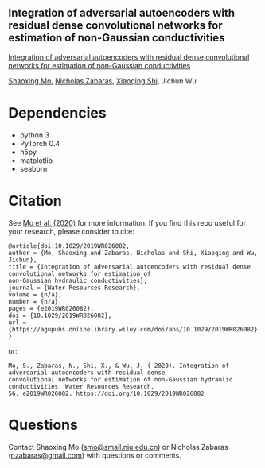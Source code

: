 ## Integration of adversarial autoencoders with residual dense convolutional networks for estimation of non-Gaussian conductivities

[Integration of adversarial autoencoders with residual dense convolutional networks for estimation of non-Gaussian conductivities](https://agupubs.onlinelibrary.wiley.com/doi/abs/10.1029/2019WR026082)

[Shaoxing Mo](https://scholar.google.com/citations?hl=en&user=G6ac1xUAAAAJ&view_op=list_works&gmla=AJsN-F4ses_YhFsF-w2sFZLhacR7vrVyN1272g_B7XQyGbYsvy_6ReJpe4ChndNy_cFQ7UqXCSi82UiLjMB2dKyqSj8x5DaPRg), [Nicholas Zabaras](https://www.zabaras.com/), [Xiaoqing Shi](https://scholar.google.com/citations?user=MLKqgKoAAAAJ&hl=en&oi=sra), Jichun Wu

# Dependencies
* python 3
* PyTorch 0.4
* h5py
* matplotlib
* seaborn

# Citation
See [Mo et al. (2020)](https://agupubs.onlinelibrary.wiley.com/doi/abs/10.1029/2019WR026082) for more information. If you find this repo useful for your research, please consider to cite:
```
@article{doi:10.1029/2019WR026082,
author = {Mo, Shaoxing and Zabaras, Nicholas and Shi, Xiaoqing and Wu, Jichun},
title = {Integration of adversarial autoencoders with residual dense convolutional networks for estimation of 
non-Gaussian hydraulic conductivities},
journal = {Water Resources Research},
volume = {n/a},
number = {n/a},
pages = {e2019WR026082},
doi = {10.1029/2019WR026082},
url = {https://agupubs.onlinelibrary.wiley.com/doi/abs/10.1029/2019WR026082}
}
```
or:
```
Mo, S., Zabaras, N., Shi, X., & Wu, J. ( 2020). Integration of adversarial autoencoders with residual dense 
convolutional networks for estimation of non‐Gaussian hydraulic conductivities. Water Resources Research, 
56, e2019WR026082. https://doi.org/10.1029/2019WR026082
```

# Questions
Contact Shaoxing Mo (smo@smail.nju.edu.cn) or Nicholas Zabaras (nzabaras@gmail.com) with questions or comments.

